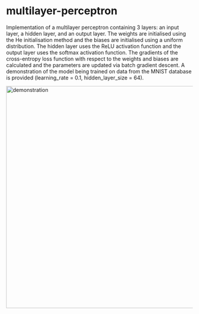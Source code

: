 # multilayer-perceptron

Implementation of a multilayer perceptron containing 3 layers: an input layer, a hidden layer, and an output layer. The weights are initialised using the He initialisation method and the biases are initialised using a uniform distribution. The hidden layer uses the ReLU activation function and the output layer uses the softmax activation function. The gradients of the cross-entropy loss function with respect to the weights and biases are calculated and the parameters are updated via batch gradient descent. A demonstration of the model being trained on data from the MNIST database is provided (learning_rate = 0.1, hidden_layer_size = 64).

<img src="https://github.com/user-attachments/assets/a6be99b3-a6b0-4fcd-bec8-bb2f3a865f2e" alt="demonstration" width="600" />
